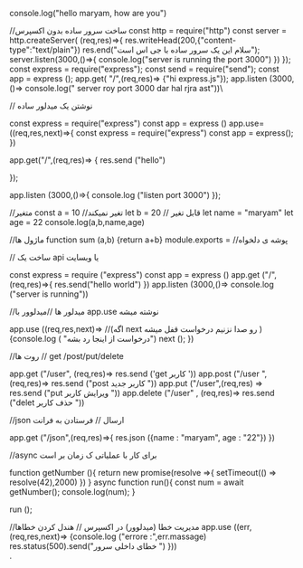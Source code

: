 console.log("hello maryam, how are you")


//ساخت سرور ساده بدون اکسپرس
const http = require("http")
const server = http.createServer(
   (req,res)=>{
 res.writeHead(200,{"content-type":"text/plain"})
    res.end("سلام این یک سرور ساده با جی اس است");
    server.listen(3000,()=>{
            console.log("server is running the port 3000")
    })
});
const express = require("express");
const send = require("send");
const app = express ();
app.get( "/",(req,res)=> {"hi express.js"});
app.listen (3000,()=>
console.log(" server roy port 3000 dar hal rjra ast"))\



// نوشتن یک میدلور ساده 

const express = require("express")
const app = express ()
app.use= ((req,res,next)=>{
const express = require("express")
const app = express();
})

app.get("/",(req,res)=> {
    res.send ("hello")

});

app.listen (3000,()=>{
   console.log ("listen port 3000")
});




//متغیر 
const a = 10            //تغیر نمیکند
let b = 20             // قابل تغیر 
let name = "maryam"
let age = 22 
console.log(a,b,name,age)



//ماژول ها 
function sum (a,b)
{return a+b}
module.exports = //پوشه ی دلخواه 




// ساخت یک api یا وبسایت 

const express = require ("express")
const app = express ()
app.get ("/",(req,res)=>{
res.send("hello world")
})
app.listen (3000,()=>
console.log ("server is running"))



//میدلور ها 
//میدلوور با app.use نوشته میشه 

app.use ((req,res,next)=>     //(اگه next رو صدا نزنیم درخواست قفل میشه )
{console.log ( "درخواست از اینجا رد بشه")
    next ();
})



//روت ها    // get /post/put/delete


app.get ("/user", (req,res)=>
res.send ('get کاربر '))
app.post ("/user ",(req,res)=>
res.send ("post کاربر جدید "))
app.put ("/user",(req,res) =>
res.send ("put ویرایش کاربر "))
app.delete ("/user" , (req,res)=>
res.send ("delet حذف کاربر "))



//json ارسال     // فرستادن به فرانت 

app.get ("/json",(req,res)=>{
    res.json ({name : "maryam", age : "22"})
})


//async برای کار با عملیاتی ک زمان بر است 

function getNumber (){
    return new promise(resolve =>{
        setTimeout(() => resolve(42),2000)
  })
}
async function  run(){
const num = await getNumber();
  console.log(num);
}
    
run ();


//مدیریت خطا (میدلوور)  در اکسپرس   // هندل کردن خطاها 
app.use ((err,(req,res,next)=>
{console.log ("errore :",err.massage)
res.status(500).send("خطای داخلی سرور ")
}))  
.

